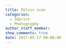 ```yaml
---
title: Pelvis scan
categories:
  - 3dprint
  - Photography
author_staff_member:
show_comments: true
date: 2017-05-17 00:00:00
---
```



